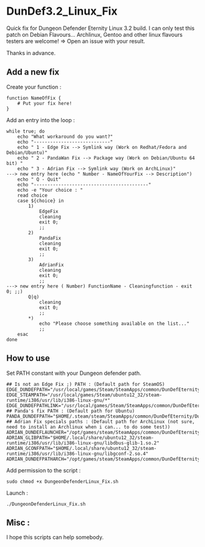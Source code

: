 DunDef3.2_Linux_Fix
===================
Quick fix for Dungeon Defender Eternity Linux 3.2 build. I can only test this patch on Debian Flavours... 
Archlinux, Gentoo and other linux flavours testers are welcome! => Open an issue with your result.

Thanks in advance.

## Add a new fix 
Create your function :
```shell
function NameOfFix {
    # Put your fix here!
}
```

Add an entry into the loop :
```shell
while true; do
    echo "What workaround do you want?"
    echo "----------------------------"
    echo " 1 - Edge Fix --> Symlink way (Work on Redhat/Fedora and Debian/Ubuntu)"
    echo " 2 - PandaWan Fix --> Package way (Work on Debian/Ubuntu 64 bit) "
    echo " 3 - Adrian Fix --> Symlink way (Work on ArchLinux)"
---> new entry here (echo " Number - NameOfYourFix --> Description")
    echo " Q - Quit"
    echo "------------------------------------------"
    echo -e "Your choice : "
    read choice
    case ${choice} in
        1)
            EdgeFix
            cleaning
            exit 0;
            ;;
        2)
            PandaFix
            cleaning
            exit 0;
            ;;
        3)
            AdrianFix
            cleaning
            exit 0;
            ;;
---> new entry here ( Number) FunctionName - Cleaningfunction - exit 0; ;;)
        Q|q)
            cleaning
            exit 0;
            ;;
        *)
            echo "Please choose something available on the list..."
            ;;
    esac
done
```

## How to use
Set PATH constant with your Dungeon defender path.
```shell
## Is not an Edge Fix ;) PATH : (Default path for SteamOS)
EDGE_DUNDEFPATH="/usr/local/games/Steam/SteamApps/common/DunDefEternity/DunDefEternityLauncher"
EDGE_STEAMPATH="/usr/local/games/Steam/ubuntu12_32/steam-runtime/i386/usr/lib/i386-linux-gnu/*"
EDGE_DUNDEFPATHLINK="/usr/local/games/Steam/SteamApps/common/DunDefEternity/DunDefEternity/Binaries/Linux/"
## Panda's fix PATH : (Default path for Ubuntu)
PANDA_DUNDEFPATH="$HOME/.steam/steam/SteamApps/common/DunDefEternity/DunDefEternityLauncher"
## Adrian Fix specials paths : (Default path for ArchLinux (not sure, need to install an Archlinux when i can... to do some test))
ADRIAN_DUNDEFLAUNCHER="/opt/games/steam/SteamApps/common/DunDefEternity/DunDefEternityLauncher"
ADRIAN_GLIBPATH="$HOME/.local/share/ubuntu12_32/steam-runtime/i386/usr/lib/i386-linux-gnu/libdbus-glib-1.so.2"
ADRIAN_GCONFPATH="$HOME/.local/share/ubuntu12_32/steam-runtime/i386/usr/lib/i386-linux-gnu/libgconf-2.so.4"
ADRIAN_DUNDEFPATHARCH="/opt/games/steam/SteamApps/common/DunDefEternity/DunDefEternity/Binaries/Linux"
```

Add permission to the script :
```shell
sudo chmod +x DungeonDefenderLinux_Fix.sh
```

Launch :
```shell
./DungeonDefenderLinux_Fix.sh
```

## Misc :
I hope this scripts can help somebody.
